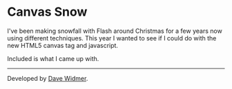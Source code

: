 # Canvas Snow

I've been making snowfall with Flash around Christmas for a few years now using
different techniques. This year I wanted to see if I could do with the new
HTML5 canvas tag and javascript.

Included is what I came up with.

------

Developed by [Dave Widmer](http://www.davewidmer.net).